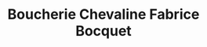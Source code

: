 ---
title: "Boucherie Chevaline Fabrice Bocquet"
url: /coulogne/boucherie-chevaline-fabrice-bocquet/
shop: boucherie
---